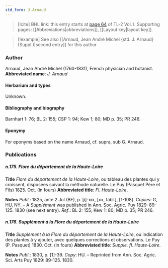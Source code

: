 ```yaml
---
std_form: J.Arnaud
---
```


> [!cite] BHL link: this entry starts at [page 64](https://www.biodiversitylibrary.org/page/33120195) of TL-2 Vol. I.
> Supporting pages: [[Abbreviations|abbreviations]], [[Layout key|layout key]].

> [!example] See also [[Arnaud, Jean André Michel {std. J. Arnaud} (Suppl.)|second entry]] for this author

### Author

Arnaud, Jean André Michel (1760-1831), French physician and botanist. 
**Abbreviated name**: *J. Arnaud*

#### Herbarium and types

Unknown.

#### Bibliography and biography

Barnhart 1: 76; BL 2: 155; CSP 1: 94; Kew 1; 80; MD p. 35; PR 246.

#### Eponymy

For eponyms based on the name Arnaud, cf. supra, sub G. Arnaud.

### Publications

##### n.175. Flore du département de la Haute-Loire

**Title**
*Flore du département de la Haute-Loire*, ou tableau des plantes qui y croissent, disposées suivant la méthode naturelle. Le Puy (Pasquet Père et Fils) 1825. Oct. (in fours)
**Abbreviated title**: *Fl. Haute-Loire*.

**Notes**
*Publ*.: 1825, ante 2 Jul (BF), p. \[i\]-xix, \[xx, tabl.\], \[1-108\]. *Copies*: G, HU, NY. – A *Supplément* was published in Ann. Soc. Agric. Puy 1829: 89-125. 1830 (see next entry).
*Ref*.: BL 2: 155; Kew 1: 80; MD p. 35; PR 246.

##### n.176. Supplément à la Flore du département de la Haute-Loire

**Title**
*Supplément à la Flore du département de la Haute-Loire*, ou indication des plantes à y ajouter, avec quelques corrections et observations. Le Puy (P. Pasquet) 1830. Oct. (in fours)
**Abbreviated title**: *Supple. fl. Haute-Loire*.

**Notes**
*Publ*.: 1830, p. \[1\]-39. *Copy*: HU. – Reprinted from Ann. Soc. Agric. Sci. Arts Puy 1829: 89-125. 1830.


